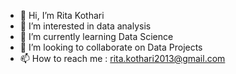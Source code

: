 - 👋 Hi, I’m Rita Kothari
- 👀 I’m interested in data analysis 
- 🌱 I’m currently learning Data Science
- 💞️ I’m looking to collaborate on Data Projects
- 📫 How to reach me : rita.kothari2013@gmail.com

<!---
Rkoth192/Rkoth192 is a ✨ special ✨ repository because its `README.md` (this file) appears on your GitHub profile.
You can click the Preview link to take a look at your changes.
--->

